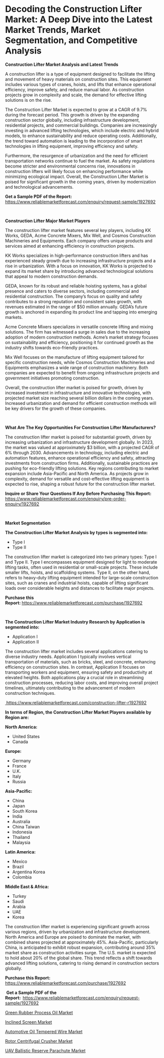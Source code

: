 <p><h1>Decoding the Construction Lifter Market: A Deep Dive into the Latest Market Trends, Market Segmentation, and Competitive Analysis</h1></p><p><strong>Construction Lifter Market Analysis and Latest Trends</strong></p>
<p><p>A construction lifter is a type of equipment designed to facilitate the lifting and movement of heavy materials on construction sites. This equipment includes various types of cranes, hoists, and lifts that enhance operational efficiency, improve safety, and reduce manual labor. As construction projects grow in complexity and scale, the demand for effective lifting solutions is on the rise.</p><p>The Construction Lifter Market is expected to grow at a CAGR of 9.7% during the forecast period. This growth is driven by the expanding construction sector globally, including infrastructure development, residential projects, and commercial buildings. Companies are increasingly investing in advanced lifting technologies, which include electric and hybrid models, to enhance sustainability and reduce operating costs. Additionally, the trend toward automation is leading to the incorporation of smart technologies in lifting equipment, improving efficiency and safety.</p><p>Furthermore, the resurgence of urbanization and the need for efficient transportation networks continue to fuel the market. As safety regulations become stricter and environmental concerns rise, innovations in construction lifters will likely focus on enhancing performance while minimizing ecological impact. Overall, the Construction Lifter Market is poised for significant growth in the coming years, driven by modernization and technological advancements.</p></p>
<p><strong>Get a Sample PDF of the Report:&nbsp;</strong> <a href="https://www.reliablemarketforecast.com/enquiry/request-sample/1927692?utm_campaign=1110&utm_medium=2&utm_source=Github&utm_content=ia&utm_term=25102024&utm_id=construction-lifter">https://www.reliablemarketforecast.com/enquiry/request-sample/1927692</a></p>
<p>&nbsp;</p>
<p><strong>Construction Lifter Major Market Players</strong></p>
<p><p>The construction lifter market features several key players, including KK Works, GEDA, Acme Concrete Mixers, Mix Well, and Cosmos Construction Machineries and Equipments. Each company offers unique products and services aimed at enhancing efficiency in construction projects.</p><p>KK Works specializes in high-performance construction lifters and has experienced steady growth due to increasing infrastructure projects and a rise in urbanization. With a focus on innovation, KK Works is projected to expand its market share by introducing advanced technological solutions that appeal to modern construction demands.</p><p>GEDA, known for its robust and reliable hoisting systems, has a global presence and caters to diverse sectors, including commercial and residential construction. The company’s focus on quality and safety contributes to a strong reputation and consistent sales growth, with revenues estimated in the range of $50 million annually. GEDA’s future growth is anchored in expanding its product line and tapping into emerging markets.</p><p>Acme Concrete Mixers specializes in versatile concrete lifting and mixing solutions. The firm has witnessed a surge in sales due to the increasing adoption of modern construction methods. Acme’s market strategy focuses on sustainability and efficiency, positioning it for continued growth as the industry shifts towards eco-friendly practices.</p><p>Mix Well focuses on the manufacture of lifting equipment tailored for specific construction needs, while Cosmos Construction Machineries and Equipments emphasizes a wide range of construction machinery. Both companies are expected to benefit from ongoing infrastructure projects and government initiatives promoting construction.</p><p>Overall, the construction lifter market is poised for growth, driven by increased investment in infrastructure and innovative technologies, with projected market size reaching several billion dollars in the coming years. Increased urbanization and demand for efficient construction methods will be key drivers for the growth of these companies.</p></p>
<p>&nbsp;</p>
<p><strong>What Are The Key Opportunities For Construction Lifter Manufacturers?</strong></p>
<p><p>The construction lifter market is poised for substantial growth, driven by increasing urbanization and infrastructure development globally. In 2023, the market was valued at approximately $3 billion, with a projected CAGR of 6% through 2030. Advancements in technology, including electric and automation features, enhance operational efficiency and safety, attracting investments from construction firms. Additionally, sustainable practices are pushing for eco-friendly lifting solutions. Key regions contributing to market expansion include Asia-Pacific and North America. As projects grow in complexity, demand for versatile and cost-effective lifting equipment is expected to rise, shaping a robust future for the construction lifter market.</p></p>
<p><strong>Inquire or Share Your Questions If Any Before Purchasing This Report:</strong> <a href="https://www.reliablemarketforecast.com/enquiry/pre-order-enquiry/1927692?utm_campaign=1110&utm_medium=2&utm_source=Github&utm_content=ia&utm_term=25102024&utm_id=construction-lifter">https://www.reliablemarketforecast.com/enquiry/pre-order-enquiry/1927692</a></p>
<p>&nbsp;</p>
<p><strong>Market Segmentation</strong></p>
<p><strong>The Construction Lifter Market Analysis by types is segmented into:</strong></p>
<p><ul><li>Type I</li><li>Type II</li></ul></p>
<p><p>The construction lifter market is categorized into two primary types: Type I and Type II. Type I encompasses equipment designed for light to moderate lifting tasks, often used in residential or small-scale projects. These include smaller lifts, hoists, and scaffolding systems. Type II, on the other hand, refers to heavy-duty lifting equipment intended for large-scale construction sites, such as cranes and industrial hoists, capable of lifting significant loads over considerable heights and distances to facilitate major projects.</p></p>
<p><strong>Purchase this Report:&nbsp;</strong><a href="https://www.reliablemarketforecast.com/purchase/1927692?utm_campaign=1110&utm_medium=2&utm_source=Github&utm_content=ia&utm_term=25102024&utm_id=construction-lifter">https://www.reliablemarketforecast.com/purchase/1927692</a></p>
<p>&nbsp;</p>
<p><strong>The Construction Lifter Market Industry Research by Application is segmented into:</strong></p>
<p><ul><li>Application I</li><li>Application II</li></ul></p>
<p><p>The construction lifter market includes several applications catering to diverse industry needs. Application I typically involves vertical transportation of materials, such as bricks, steel, and concrete, enhancing efficiency on construction sites. In contrast, Application II focuses on transporting workers and equipment, ensuring safety and productivity at elevated heights. Both applications play a crucial role in streamlining construction processes, reducing labor costs, and improving overall project timelines, ultimately contributing to the advancement of modern construction techniques.</p></p>
<p><a href="https://www.reliablemarketforecast.com/construction-lifter-r1927692?utm_campaign=1110&utm_medium=2&utm_source=Github&utm_content=ia&utm_term=25102024&utm_id=construction-lifter">&nbsp;https://www.reliablemarketforecast.com/construction-lifter-r1927692</a></p>
<p><strong>In terms of Region, the Construction Lifter Market Players available by Region are:</strong></p>
<p>
    <p> <strong> North America: </strong>
        <ul>
            <li>United States</li>
            <li>Canada</li>
        </ul>
        </p> 
    <p> <strong> Europe: </strong>
        <ul>
            <li>Germany</li>
            <li>France</li>
            <li>U.K.</li>
            <li>Italy</li>
            <li>Russia</li>
        </ul>
        </p> 
    <p> <strong> Asia-Pacific: </strong>
        <ul>
            <li>China</li>
            <li>Japan</li>
            <li>South Korea</li>
            <li>India</li>
            <li>Australia</li>
            <li>China Taiwan</li>
            <li>Indonesia</li>
            <li>Thailand</li>
            <li>Malaysia</li>
        </ul>
        </p> 
    <p> <strong> Latin America: </strong>
        <ul>
            <li>Mexico</li>
            <li>Brazil</li>
            <li>Argentina Korea</li>
            <li>Colombia</li>
        </ul>
        </p> 
    <p> <strong> Middle East & Africa: </strong>
        <ul>
            <li>Turkey</li>
            <li>Saudi</li>
            <li>Arabia</li>
            <li>UAE</li>
            <li>Korea</li>
        </ul>
    </p>
    </p>
<p><p>The construction lifter market is experiencing significant growth across various regions, driven by urbanization and infrastructure development. North America and Europe are poised to dominate the market, with combined shares projected at approximately 45%. Asia-Pacific, particularly China, is anticipated to exhibit robust expansion, contributing around 35% market share as construction activities surge. The U.S. market is expected to hold about 20% of the global share. This trend reflects a shift towards advanced lifting solutions, catering to rising demand in construction sectors globally.</p></p>
<p><strong>Purchase this Report: </strong><a href="https://www.reliablemarketforecast.com/purchase/1927692?utm_campaign=1110&utm_medium=2&utm_source=Github&utm_content=ia&utm_term=25102024&utm_id=construction-lifter">https://www.reliablemarketforecast.com/purchase/1927692</a></p>
<p>&nbsp;<strong>Get a Sample PDF of the Report:&nbsp;&nbsp;</strong><a href="https://www.reliablemarketforecast.com/enquiry/request-sample/1927692?utm_campaign=1110&utm_medium=2&utm_source=Github&utm_content=ia&utm_term=25102024&utm_id=construction-lifter">https://www.reliablemarketforecast.com/enquiry/request-sample/1927692</a></p>
<p><strong></strong></p>
<p><p><a href="https://www.linkedin.com/pulse/influencing-factors-green-rubber-process-oil-market-insights-h8scc?utm_campaign=1110&utm_medium=2&utm_source=Github&utm_content=ia&utm_term=25102024&utm_id=construction-lifter">Green Rubber Process Oil Market</a></p><p><a href="https://issuu.com/reportprime-2/docs/inclined-screen-market-size-2030.pp_b6c366094f8d3f?utm_campaign=1110&utm_medium=2&utm_source=Github&utm_content=ia&utm_term=25102024&utm_id=construction-lifter">Inclined Screen Market</a></p><p><a href="https://github.com/wydramppetrox/Market-Research-Report-List-1/blob/main/automotive-oil-tempered-wire-market.md?utm_campaign=1110&utm_medium=2&utm_source=Github&utm_content=ia&utm_term=25102024&utm_id=construction-lifter">Automotive Oil Tempered Wire Market</a></p><p><a href="https://issuu.com/reportprime-2/docs/rotor-centrifugal-crusher-market-si_a9acf39191a3c3?utm_campaign=1110&utm_medium=2&utm_source=Github&utm_content=ia&utm_term=25102024&utm_id=construction-lifter">Rotor Centrifugal Crusher Market</a></p><p><a href="https://www.linkedin.com/pulse/global-uav-ballistic-reserve-parachute-market-exploring-u4aqf?utm_campaign=1110&utm_medium=2&utm_source=Github&utm_content=ia&utm_term=25102024&utm_id=construction-lifter">UAV Ballistic Reserve Parachute Market</a></p></p>